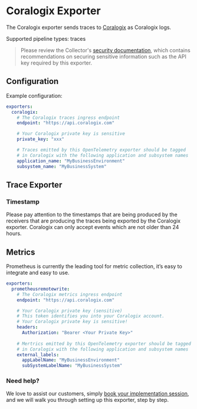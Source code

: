 # Coralogix Exporter

The Coralogix exporter sends traces to [Coralogix](https://coralogix.com/) as
Coralogix logs.

Supported pipeline types: traces 

> Please review the Collector's [security
> documentation](https://github.com/open-telemetry/opentelemetry-collector/blob/main/docs/security.md),
> which contains recommendations on securing sensitive information such as the
> API key required by this exporter.

## Configuration

Example configuration:
```yaml
exporters:
  coralogix:
    # The Coralogix traces ingress endpoint
    endpoint: "https://api.coralogix.com"

    # Your Coralogix private key is sensitive
    private_key: "xxx"

    # Traces emitted by this OpenTelemetry exporter should be tagged
    # in Coralogix with the following application and subsystem names
    application_name: "MyBusinessEnvironment"
    subsystem_name: "MyBusinessSystem"
```

## Trace Exporter

### Timestamp
Please pay attention to the timestamps that are being produced by the 
receivers that are producing the traces being exported by the Coralogix
exporter. Coralogix can only accept events which are not older than 24 hours.

## Metrics
Prometheus is currently the leading tool for metric collection, it’s easy to integrate and easy to use.

```yaml
exporters:
  prometheusremotewrite:
    # The Coralogix metrics ingress endpoint
    endpoint: "https://api.coralogix.com"

    # Your Coralogix private key (sensitive)
    # This token identifies you into your Coralogix account. 
    # Your Coralogix private key is sensitive!
    headers:
      Authorization: "Bearer <Your Private Key>"
      
    # Mertrics emitted by this OpenTelemetry exporter should be tagged
    # in Coralogix with the following application and subsystem names
    external_labels:
      appLabelName: "MyBusinessEnvironment"
      subSystemLabelName: "MyBusinessSystem"
```

### Need help?
We love to assist our customers, simply [book your implementation session](https://calendly.com/info-coralogix/implementation),
and we will walk you through setting up this exporter, step by step.
